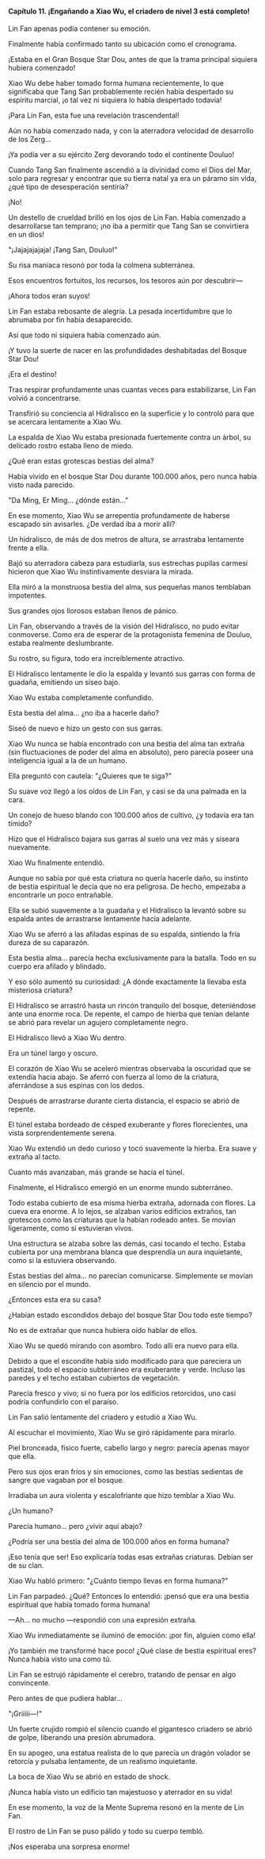 
#### Capítulo 11. ¡Engañando a Xiao Wu, el criadero de nivel 3 está completo!


Lin Fan apenas podía contener su emoción.

Finalmente había confirmado tanto su ubicación como el cronograma.

¡Estaba en el Gran Bosque Star Dou, antes de que la trama principal siquiera hubiera comenzado!

Xiao Wu debe haber tomado forma humana recientemente, lo que significaba que Tang San probablemente recién había despertado su espíritu marcial, ¡o tal vez ni siquiera lo había despertado todavía!

¡Para Lin Fan, esta fue una revelación trascendental!

Aún no había comenzado nada, y con la aterradora velocidad de desarrollo de los Zerg...

¡Ya podía ver a su ejército Zerg devorando todo el continente Douluo!

Cuando Tang San finalmente ascendió a la divinidad como el Dios del Mar, solo para regresar y encontrar que su tierra natal ya era un páramo sin vida, ¿qué tipo de desesperación sentiría?

¡No!

Un destello de crueldad brilló en los ojos de Lin Fan. Había comenzado a desarrollarse tan temprano; ¡no iba a permitir que Tang San se convirtiera en un dios!

"¡Jajajajajaja! ¡Tang San, Douluo!"

Su risa maníaca resonó por toda la colmena subterránea.

Esos encuentros fortuitos, los recursos, los tesoros aún por descubrir—

¡Ahora todos eran suyos!

Lin Fan estaba rebosante de alegría. La pesada incertidumbre que lo abrumaba por fin había desaparecido.

Así que todo ni siquiera había comenzado aún.

¡Y tuvo la suerte de nacer en las profundidades deshabitadas del Bosque Star Dou!

¡Era el destino!

Tras respirar profundamente unas cuantas veces para estabilizarse, Lin Fan volvió a concentrarse.

Transfirió su conciencia al Hidralisco en la superficie y lo controló para que se acercara lentamente a Xiao Wu.

La espalda de Xiao Wu estaba presionada fuertemente contra un árbol, su delicado rostro estaba lleno de miedo.

¿Qué eran estas grotescas bestias del alma?

Había vivido en el bosque Star Dou durante 100.000 años, pero nunca había visto nada parecido.

"Da Ming, Er Ming... ¿dónde están..."

En ese momento, Xiao Wu se arrepentía profundamente de haberse escapado sin avisarles. ¿De verdad iba a morir allí?

Un hidralisco, de más de dos metros de altura, se arrastraba lentamente frente a ella.

Bajó su aterradora cabeza para estudiarla, sus estrechas pupilas carmesí hicieron que Xiao Wu instintivamente desviara la mirada.

Ella miró a la monstruosa bestia del alma, sus pequeñas manos temblaban impotentes.

Sus grandes ojos llorosos estaban llenos de pánico.

Lin Fan, observando a través de la visión del Hidralisco, no pudo evitar conmoverse. Como era de esperar de la protagonista femenina de Douluo, estaba realmente deslumbrante.

Su rostro, su figura, todo era increíblemente atractivo.

El Hidralisco lentamente le dio la espalda y levantó sus garras con forma de guadaña, emitiendo un siseo bajo.

Xiao Wu estaba completamente confundido.

Esta bestia del alma... ¿no iba a hacerle daño?

Siseó de nuevo e hizo un gesto con sus garras.

Xiao Wu nunca se había encontrado con una bestia del alma tan extraña (sin fluctuaciones de poder del alma en absoluto), pero parecía poseer una inteligencia igual a la de un humano.

Ella preguntó con cautela: "¿Quieres que te siga?"

Su suave voz llegó a los oídos de Lin Fan, y casi se da una palmada en la cara.

Un conejo de hueso blando con 100.000 años de cultivo, ¿y todavía era tan tímido?

Hizo que el Hidralisco bajara sus garras al suelo una vez más y siseara nuevamente.

Xiao Wu finalmente entendió.

Aunque no sabía por qué esta criatura no quería hacerle daño, su instinto de bestia espiritual le decía que no era peligrosa. De hecho, empezaba a encontrarle un poco entrañable.

Ella se subió suavemente a la guadaña y el Hidralisco la levantó sobre su espalda antes de arrastrarse lentamente hacia adelante.

Xiao Wu se aferró a las afiladas espinas de su espalda, sintiendo la fría dureza de su caparazón.

Esta bestia alma... parecía hecha exclusivamente para la batalla. Todo en su cuerpo era afilado y blindado.

Y eso sólo aumentó su curiosidad: ¿A dónde exactamente la llevaba esta misteriosa criatura?

El Hidralisco se arrastró hasta un rincón tranquilo del bosque, deteniéndose ante una enorme roca. De repente, el campo de hierba que tenían delante se abrió para revelar un agujero completamente negro.

El Hidralisco llevó a Xiao Wu dentro.

Era un túnel largo y oscuro.

El corazón de Xiao Wu se aceleró mientras observaba la oscuridad que se extendía hacia abajo. Se aferró con fuerza al lomo de la criatura, aferrándose a sus espinas con los dedos.

Después de arrastrarse durante cierta distancia, el espacio se abrió de repente.

El túnel estaba bordeado de césped exuberante y flores florecientes, una vista sorprendentemente serena.

Xiao Wu extendió un dedo curioso y tocó suavemente la hierba. Era suave y extraña al tacto.

Cuanto más avanzaban, más grande se hacía el túnel.

Finalmente, el Hidralisco emergió en un enorme mundo subterráneo.

Todo estaba cubierto de esa misma hierba extraña, adornada con flores. La cueva era enorme. A lo lejos, se alzaban varios edificios extraños, tan grotescos como las criaturas que la habían rodeado antes. Se movían ligeramente, como si estuvieran vivos.

Una estructura se alzaba sobre las demás, casi tocando el techo. Estaba cubierta por una membrana blanca que desprendía un aura inquietante, como si la estuviera observando.

Estas bestias del alma... no parecían comunicarse. Simplemente se movían en silencio por el mundo.

¿Entonces esta era su casa?

¿Habían estado escondidos debajo del bosque Star Dou todo este tiempo?

No es de extrañar que nunca hubiera oído hablar de ellos.

Xiao Wu se quedó mirando con asombro. Todo allí era nuevo para ella.

Debido a que el escondite había sido modificado para que pareciera un pastizal, todo el espacio subterráneo era exuberante y verde. Incluso las paredes y el techo estaban cubiertos de vegetación.

Parecía fresco y vivo; si no fuera por los edificios retorcidos, uno casi podría confundirlo con el paraíso.

Lin Fan salió lentamente del criadero y estudió a Xiao Wu.

Al escuchar el movimiento, Xiao Wu se giró rápidamente para mirarlo.

Piel bronceada, físico fuerte, cabello largo y negro: parecía apenas mayor que ella.

Pero sus ojos eran fríos y sin emociones, como las bestias sedientas de sangre que vagaban por el bosque.

Irradiaba un aura violenta y escalofriante que hizo temblar a Xiao Wu.

¿Un humano?

Parecía humano... pero ¿vivir aquí abajo?

¿Podría ser una bestia del alma de 100.000 años en forma humana?

¡Eso tenía que ser! Eso explicaría todas esas extrañas criaturas. Debían ser de su clan.

Xiao Wu habló primero: "¿Cuánto tiempo llevas en forma humana?"

Lin Fan parpadeó. ¿Qué? Entonces lo entendió: ¡pensó que era una bestia espiritual que había tomado forma humana!

—Ah... no mucho —respondió con una expresión extraña.

Xiao Wu inmediatamente se iluminó de emoción: ¡por fin, alguien como ella!

¡Yo también me transformé hace poco! ¿Qué clase de bestia espiritual eres? Nunca había visto una como tú.

Lin Fan se estrujó rápidamente el cerebro, tratando de pensar en algo convincente.

Pero antes de que pudiera hablar...

"¡Griiiii—!"

Un fuerte crujido rompió el silencio cuando el gigantesco criadero se abrió de golpe, liberando una presión abrumadora.

En su apogeo, una estatua realista de lo que parecía un dragón volador se retorcía y pulsaba lentamente, de un realismo inquietante.

La boca de Xiao Wu se abrió en estado de shock.

¡Nunca había visto un edificio tan majestuoso y aterrador en su vida!

En ese momento, la voz de la Mente Suprema resonó en la mente de Lin Fan.

El rostro de Lin Fan se puso pálido y todo su cuerpo tembló.

¡Nos esperaba una sorpresa enorme!